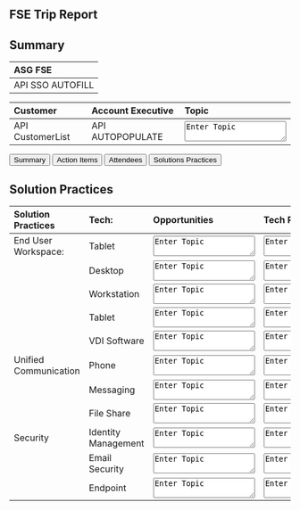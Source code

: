 ## FSE Trip Report

<h2 id="summary">Summary</h2>

| ASG FSE            |
| :---------         |                    
| API SSO AUTOFILL   |

| Customer           | Account Executive    | Topic                            |
| :---------         | :------------------  | :----                            |
| API CustomerList   | API AUTOPOPULATE     | <textarea>Enter Topic</textarea> |


  <form>
    <button name="button">Summary</button>
    <button name="button">Action Items</button>
    <button name="button">Attendees</button>
    <button name="button">Solutions Practices</button>
  </form>

<h2 id="solution practices">Solution Practices</h2>

  | Solution Practices    | Tech:               | Opportunities                    | Tech Profile                     |
  | :---------            | :----               | :----                            |:----                             |
  | End User Workspace:   | Tablet              | <textarea>Enter Topic</textarea> | <textarea>Enter Topic</textarea> |
  |                       | Desktop             | <textarea>Enter Topic</textarea> | <textarea>Enter Topic</textarea> |
  |                       | Workstation         | <textarea>Enter Topic</textarea> | <textarea>Enter Topic</textarea> |
  |                       | Tablet              | <textarea>Enter Topic</textarea> | <textarea>Enter Topic</textarea> |
  |                       | VDI Software        | <textarea>Enter Topic</textarea> | <textarea>Enter Topic</textarea> |
  | Unified Communication | Phone               | <textarea>Enter Topic</textarea> | <textarea>Enter Topic</textarea> |
  |                       | Messaging           | <textarea>Enter Topic</textarea> | <textarea>Enter Topic</textarea> |
  |                       | File Share          | <textarea>Enter Topic</textarea> | <textarea>Enter Topic</textarea> |
  | Security              | Identity Management | <textarea>Enter Topic</textarea> | <textarea>Enter Topic</textarea> |
  |                       | Email Security      | <textarea>Enter Topic</textarea> | <textarea>Enter Topic</textarea> |
  |                       | Endpoint            | <textarea>Enter Topic</textarea> | <textarea>Enter Topic</textarea> |
